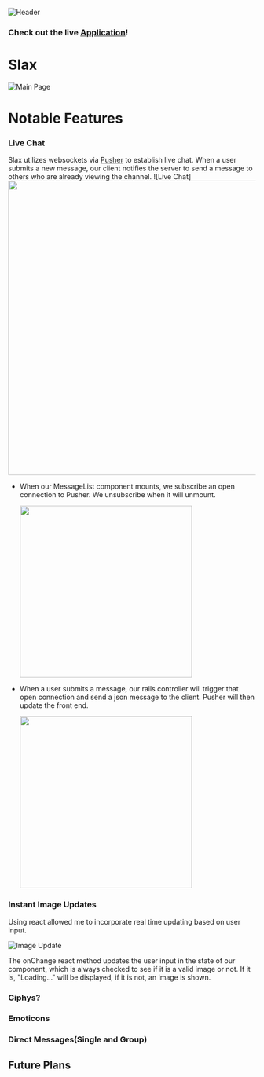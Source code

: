 ![Header](https://i.imgur.com/w9bqPgp.png)

### Check out the live [Application](http://slax.us)!

# Slax

![Main Page](https://i.imgur.com/AqIcIkU.jpg)

# Notable Features

### Live Chat

Slax utilizes websockets via [Pusher](http://pusher.com/) to establish live chat. When a user submits a new message, our client notifies the server to send a message to others who are already viewing the channel.
![Live Chat]<img src='https://github.com/ameet01/slax/blob/master/docs/Live%20Chat%20-%20Production%20Readme.gif' width='600px' />
* When our MessageList component mounts, we subscribe an open connection to Pusher. We unsubscribe when it will unmount.

  <img src='https://i.imgur.com/aQnw6HT.png' width='350px' />
* When a user submits a message, our rails controller will trigger that open connection and send a json message to the client. Pusher will then update the front end.

  <img src='https://i.imgur.com/3fwytud.png' width='350px' />



### Instant Image Updates

Using react allowed me to incorporate real time updating based on user input.

![Image Update](https://github.com/ameet01/slax/blob/master/docs/Live%20photo%20update.gif)

The onChange react method updates the user input in the state of our component, which is always checked to see if it is a valid image or not. If it is, "Loading..." will be displayed, if it is not, an image is shown.

### Giphys?

### Emoticons

### Direct Messages(Single and Group)

## Future Plans
